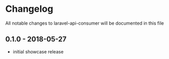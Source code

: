 # Changelog

All notable changes to laravel-api-consumer will be documented in this file

## 0.1.0 - 2018-05-27

- initial showcase release
